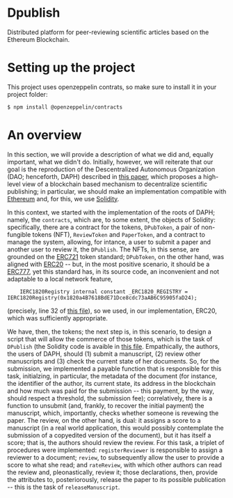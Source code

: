 # Dpublish
Distributed platform for peer-reviewing scientific articles based on the Ethereum Blockchain.

# Setting up the project

This project uses openzeppelin contrats, so make sure to install it in your project folder:

```bash
$ npm install @openzeppelin/contracts
```

# An overview 

In this section, we will provide a description of what we did and, equally important, what we didn't do. Initially, however, we will reiterate that our goal is the reproduction of the Descentralized Autonomous Organization (DAO; henceforth, DAPH) described in [this paper](https://www.arca.fiocruz.br/handle/icict/41380), which proposes a high-level view of a blockchain based mechanism to decentralize scientific publishing; in particular, we should make an implementation compatible with [Ethereum](https://ethereum.org/en/) and, for this, we use [Solidity](https://docs.soliditylang.org/en/v0.8.10/). 

In this context, we started with the implementation of the roots of DAPH; namely, the `contracts`, which are, to some extent, the objects of Solidity: specifically, there are a contract for the tokens, `DPubToken`, a pair of non-fungible tokens (NFT), `ReviewToken` and `PaperToken`, and a contract to manage the system, allowing, for intance, a user to submit a paper and another user to review it, the `DPublish`. The NFTs, in this sense, are grounded on the [ERC721](https://ethereum.org/en/developers/docs/standards/tokens/erc-721/) token standard; `DPubToken`, on the other hand, was aligned with [ERC20](https://ethereum.org/en/developers/docs/standards/tokens/erc-20/) -- but, in the most positive scenario, it should be a [ERC777](https://ethereum.org/en/developers/docs/standards/tokens/erc-777/), yet this standard has, in its source code, an inconvenient and not adaptable to a local network feature, 

```sol 
    IERC1820Registry internal constant _ERC1820_REGISTRY = IERC1820Registry(0x1820a4B7618BdE71Dce8cdc73aAB6C95905faD24);
```

(precisely, line 32 of [this file](https://github.com/OpenZeppelin/openzeppelin-contracts/blob/master/contracts/token/ERC777/ERC777.sol)), so we used, in our implementation, ERC20, which was sufficiently appropriate. 

We have, then, the tokens; the next step is, in this scenario, to design a script that will allow the commerce of those tokens, which is the task of `DPublish` (the Solidity code is avaible in [this file](./contracts/DPublish.sol). Empathically, the authors, the users of DAPH, should (1) submit a manuscript, (2) review other manuscripts and (3) check the current state of her documents. So, for the submission, we implemented a payable function that is responsible for this task, initialzing, in particular, the metadata of the document (for instance, the identifier of the author, its current state, its address in the blockchain and how much was paid for the submission -- this payment, by the way, should respect a threshold, the submission fee); correlatively, there is a function to unsubmit (and, frankly, to recover the initial payment) the manuscript, which, importantly, checks whether someone is revewing the paper. The review, on the other hand, is dual: it assigns a score to a manuscript (in a real world application, this would possibly contemplate the submission of a copyedited version of the document), but it has itself a score; that is, the authors should review the review. For this task, a triplet of procedures were implemented: `registerReviewer` is responsible to assign a reviewer to a document; `review`, to subsequently allow the user to provide a score to what she read; and `rateReview`, with which other authors can read the review and, pleonastically, review it; those declarations, then, provide the attributes to, posteriorously, release the paper to its possible publication -- this is the task of `releaseManuscript`. 


